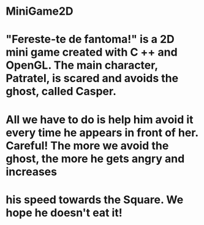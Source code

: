 # MiniGame2D
# "Fereste-te de fantoma!" is a 2D mini game created with C ++ and OpenGL. The main character, Patratel, is scared and avoids the ghost, called Casper. 
# All we have to do is help him avoid it every time he appears in front of her. Careful! The more we avoid the ghost, the more he gets angry and increases
# his speed towards the Square. We hope he doesn't eat it! 
